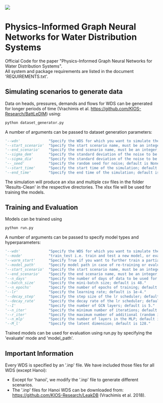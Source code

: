 ![](new_architecture.png)

# Physics-Informed Graph Neural Networks for Water Distribution Systems

Official Code for the paper "Physics-Informed Graph Neural Networks for Water Distribution Systems". \
All system and package requirements are listed in the document 'REQUIREMENTS.txt'.

## Simulating scenarios to generate data

Data on heads, pressures, demands and flows for WDS can be generated for longer periods of time (Vrachimis et al. https://github.com/KIOS-Research/BattLeDIM) using: 

``` python
python dataset_generator.py
```

A number of arguments can be passed to dataset generation parameters:

``` python
'--wdn'             "Specify the WDS for which you want to simulate the scenarios; default is l_town. Choices are ['hanoi', 'fossolo', 'pescara', 'l_town', 'zhijiang']" 
'--start_scenario'  "Specify the start scenario name, must be an integer; default is 1"
'--end_scenario'    "Specify the end scenario name, must be an integer; default is 50"
'--sigma_dem'       "Specify the standard deviation of the noise to be added to the demand patterns; default is 0.1."   
'--sigma_dia'       "Specify the standard deviation of the noise to be added to the diameters; default is 1/30"   
'--_seed'           "Specify the random seed for noise; default is None, where it will be set to the scenario name for every scenario."   
'--start_time'      "Specify the start time of the simulation; default is 2018-01-01 00:00, the simulation will be done every 30 minutes starting from this time."   
'--end_time'        "Specify the end time of the simulation; default is 2018-01-14 23:30."   
```

The simulation will produce an xlsx and multiple csv files in the folder 'Results-Clean' in the respective directories. The xlsx file will be used for training the models. 

## Training and Evaluation


Models can be trained using  
```python 
python run.py
```
A number of arguments can be passed to specify model types and hyperparameters:

``` python
'--wdn'             "Specify the WDS for which you want to simulate the scenarios; default is l_town. Choices are ['hanoi', 'fossolo', 'pescara', 'l_town', 'zhijiang']" 
'--mode'            "train_test i.e. train and test a new model, or evaluate i.e. evaluate on an already trained model; default is train_test. "
'--warm_start'      "Specify True if you want to further train a partially trained model. model_path must also be specified; default is False."
'--model_path'      "Specify model path in case of re-training or evaluation; default is None."
'--start_scenario'  "Specify the start scenario name, must be an integer; default is 1"
'--end_scenario'    "Specify the end scenario name, must be an integer; default is 20"
'--n_days'          "Specify the number of days of data to be used for training; default is 2 days."
'--batch_size'      "Specify the mini-batch size; default is 48."
'--n_epochs'        "Specify the number of epochs of training; default is 3000."    
'--lr'              "Specify the learning rate; default is 1e-4."
'--decay_step'      "Specify the step size of the lr scheduler; default is 300."
'--decay_rate'      "Specify the decay rate of the lr scheduler; default is 0.75."
'--I'               "Specify the number of GCN layers; default is 5."
'--n_iter'          "Specify the minimum number of iterations; default is 10."
'--r_iter'          "Specify the maximum number of additional (random iterations; default is 5."
'--n_mlp'           "Specify the number of layers in the MLP; default is 2."
'--M_l'             "Specify the latent dimension; default is 128."

```

Trained models can be used for evaluation using run.py by specifying the 'evaluate' mode and 'model_path'.


## Important Information

Every WDS is specified by an '.inp' file. We have included those files for all WDS (except Hanoi):

- Except for 'hanoi', we modify the '.inp' file to generate different scenarios.
- The '.inp' files for Hanoi WDS can be downloaded from: https://github.com/KIOS-Research/LeakDB (Vrachimis et al. 2018).
